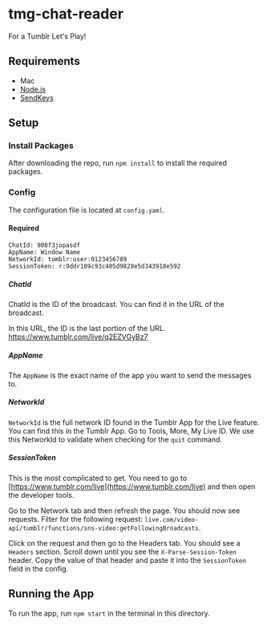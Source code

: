 # tmg-chat-reader
For a Tumblr Let's Play!

## Requirements
* Mac
* [Node.js](https://nodejs.org/en/)
* [SendKeys](https://github.com/socsieng/sendkeys)

## Setup

### Install Packages

After downloading the repo, run `npm install` to install the required packages.

### Config

The configuration file is located at `config.yaml`.

#### Required

```
ChatId: 908f3jopasdf
AppName: Window Name
NetworkId: tumblr:user:0123456789
SessionToken: r:9ddr109c93c405d9828e5d343918e592
```

##### ChatId
ChatId is the ID of the broadcast. You can find it in the URL of the broadcast.

In this URL, the ID is the last portion of the URL. https://www.tumblr.com/live/q2EZVGyBz7

##### AppName
The `AppName` is the exact name of the app you want to send the messages to.

##### NetworkId
`NetworkId` is the full network ID found in the Tumblr App for the Live feature. You can find this in the Tumblr App. Go to Tools, More, My Live ID. We use this NetworkId to validate when checking for the `quit` command.

##### SessionToken
This is the most complicated to get. You need to go to [https://www.tumblr.com/live](https://www.tumblr.com/live) and then open the developer tools.

Go to the Network tab and then refresh the page. You should now see requests. Filter for the following request: `live.com/video-api/tumblr/functions/sns-video:getFollowingBroadcasts`.

Click on the request and then go to the Headers tab. You should see a `Headers` section. Scroll down until you see the `X-Parse-Session-Token` header. Copy the value of that header and paste it into the `SessionToken` field in the config.

## Running the App

To run the app, run `npm start` in the terminal in this directory.
